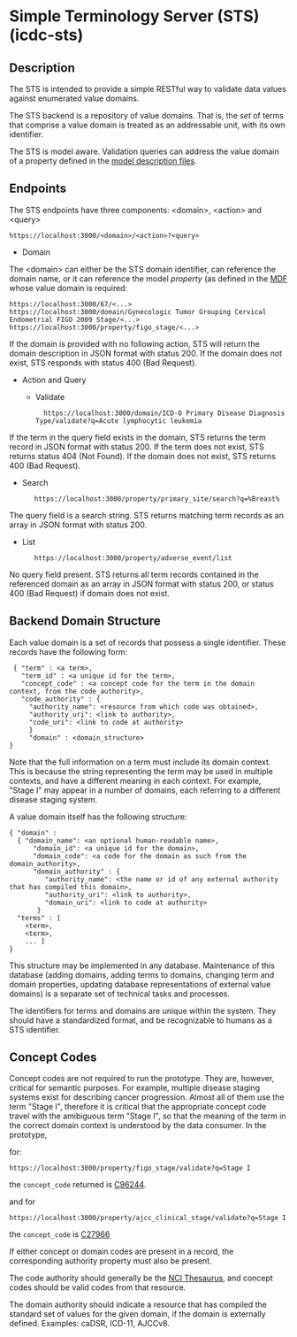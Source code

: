 # Simple Terminology Server (STS) (icdc-sts)

## Description

The STS is intended to provide a simple RESTful way to validate data
values against enumerated value domains.

The STS backend is a repository of value domains. That is, the _set_
of terms that comprise a value domain is treated as an addressable
unit, with its own identifier.

The STS is model aware. Validation queries can address the value
domain of a property defined in the [model description files](https://github.com/CBIIT/icdc-model-tool/tree/master/model-desc).

## Endpoints

The STS endpoints have three components: \<domain\>, \<action\> and \<query\>

    https://localhost:3000/<domain>/<action>?<query>

* Domain

The \<domain\> can either be the STS domain identifier, can reference
the domain name, or it can reference the model _property_ (as defined
in the [MDF](https://github.com/CBIIT/icdc-model-tool/tree/master/model-desc) whose value domain is required:

    https://localhost:3000/67/<...>
    https://localhost:3000/domain/Gynecologic Tumor Grouping Cervical Endometrial FIGO 2009 Stage/<...>
    https://localhost:3000/property/figo_stage/<...>

If the domain is provided with no following action, STS will return
the domain description in JSON format with status 200. If the domain
does not exist, STS responds with status 400 (Bad Request).

* Action and Query

    * Validate

            https://localhost:3000/domain/ICD-O Primary Disease Diagnosis Type/validate?q=Acute lymphocytic leukemia

If the term in the query field exists in the domain, STS returns the
term record in JSON format with status 200.  If the term does not
exist, STS returns status 404 (Not Found). If the domain does not
exist, STS returns 400 (Bad Request).

   * Search

            https://localhost:3000/property/primary_site/search?q=%Breast%

The query field is a search string. STS returns matching term records
as an array in JSON format with status 200.

   * List

            https://localhost:3000/property/adverse_event/list

No query field present. STS returns all term records contained in the
referenced domain as an array in JSON format with status 200, or
status 400 (Bad Request) if domain does not exist.


## Backend Domain Structure

Each value domain is a set of records that possess a single identifier. These records have the following form:

     { "term" : <a term>,
       "term_id" : <a unique id for the term>,
       "concept_code" : <a concept code for the term in the domain context, from the code_authority>,
       "code_authority" : {
         "authority_name": <resource from which code was obtained>,
         "authority_uri": <link to authority>,
         "code_uri": <link to code at authority>
         }
         "domain" : <domain_structure>
    }

Note that the full information on a term must include its domain
context. This is because the string representing the term may be used
in multiple contexts, and have a different meaning in each
context. For example, "Stage I" may appear in a number of domains,
each referring to a different disease staging system.

A value domain itself has the following structure:

    { "domain" :
      { "domain_name": <an optional human-readable name>,
          "domain_id": <a unique id for the domain>,
          "domain_code": <a code for the domain as such from the domain_authority>,
          "domain_authority" : {
             "authority_name": <the name or id of any external authority that has compiled this domain>,
             "authority_uri": <link to authority>,
             "domain_uri": <link to code at authority>
           }
      "terms" : [
        <term>,
        <term>,
        ... ]
    }

This structure may be implemented in any database. Maintenance of this database (adding domains, adding terms to domains, changing term and domain properties, updating database representations of external value domains) is a separate set of technical tasks and processes.

The identifiers for terms and domains are unique within the system. They should have a standardized format, and be recognizable to humans as a STS identifier.

## Concept Codes

Concept codes are not required to run the prototype. They are,
however, critical for semantic purposes. For example, multiple disease
staging systems exist for describing cancer progression. Almost all of
them use the term "Stage I", therefore it is critical that the
appropriate concept code travel with the amibiguous term "Stage I", so
that the meaning of the term in the correct domain context is
understood by the data consumer. In the prototype,

for:

    https://localhost:3000/property/figo_stage/validate?q=Stage I

the `concept_code` returned is
[C96244](https://ncit.nci.nih.gov/ncitbrowser/ConceptReport.jsp?dictionary=NCI_Thesaurus&ns=ncit&code=C96244).

and for 

    https://localhost:3000/property/ajcc_clinical_stage/validate?q=Stage I

the `concept_code` is [C27966](https://ncit.nci.nih.gov/ncitbrowser/ConceptReport.jsp?dictionary=NCI_Thesaurus&ns=ncit&code=C27966)
   
If either concept or domain codes are present in a record, the corresponding authority property must also be present.

The code authority should generally be the [NCI Thesaurus](https://ncit.nci.nih.gov), and concept codes should be valid codes from that resource.

The domain authority should indicate a resource that has compiled the standard set of values for the given domain, if the domain is externally defined. Examples: caDSR, ICD-11, AJCCv8.

